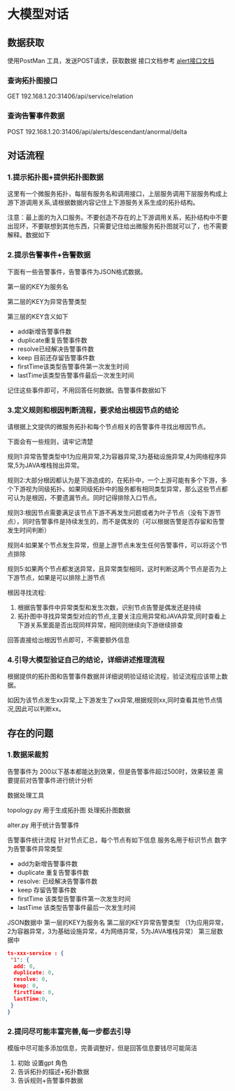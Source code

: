 # 大模型对话

## 数据获取

使用PostMan 工具，发送POST请求，获取数据
接口文档参考 [alert接口文档](https://kgwnvb.yuque.com/grmkz0/lymk39/wkin5i91vrtisbfh#LyPLc)

### 查询拓扑图接口

GET 192.168.1.20:31406/api/service/relation

### 查询告警事件数据

POST 192.168.1.20:31406/api/alerts/descendant/anormal/delta

## 对话流程

### 1.提示拓扑图+提供拓扑图数据

这里有一个微服务拓扑，每层有服务名和调用接口，上层服务调用下层服务构成上游下游调用关系,请根据数据内容记住上下游服务关系生成的拓扑结构。

注意：最上面的为入口服务。不要创造不存在的上下游调用关系，拓扑结构中不要出现环，不要联想到其他东西，只需要记住给出微服务拓扑图就可以了，也不需要解释。数据如下

### 2.提示告警事件+告警数据

下面有一些告警事件，告警事件为JSON格式数据。

第一层的KEY为服务名

第二层的KEY为异常告警类型

第三层的KEY含义如下

- add新增告警事件数
- duplicate重复告警事件数
- resolve已经解决告警事件数
- keep 目前还存留告警事件数
- firstTime该类型告警事件第一次发生时间
- lastTime该类型告警事件最后一次发生时间

记住这些事件即可，不用回答任何数据。告警事件数据如下  

### 3.定义规则和根因判断流程，要求给出根因节点的结论

请根据上文提供的微服务拓扑和每个节点相关的告警事件寻找出根因节点。

下面会有一些规则，请牢记清楚

规则1:异常告警类型中1为应用异常,2为容器异常,3为基础设施异常,4为网络程序异常,5为JAVA堆栈抛出异常。

规则2:大部分根因都认为是下游造成的，在拓扑中，一个上游可能有多个下游，多个下游视为同级拓扑。如果同级拓扑中的服务都有相同类型异常，那么这些节点都可认为是根因，不要遗漏节点。同时记得排除入口节点。

规则3:根因节点需要满足该节点下游不再发生问题或者为叶子节点（没有下游节点），同时告警事件是持续发生的，而不是偶发的（可以根据告警是否存留和告警发生时间判断）

规则4:如果某个节点发生异常，但是上游节点未发生任何告警事件，可以将这个节点排除

规则5:如果两个节点都发送异常，且异常类型相同，这时判断这两个节点是否为上下游节点，如果是可以排除上游节点

根因寻找流程:

1. 根据告警事件中异常类型和发生次数，识别节点告警是偶发还是持续
2. 拓扑图中寻找异常类型对应的节点,主要关注应用异常和JAVA异常,同时查看上下游关系里面是否出现同样异常，相同则继续向下游继续排查

回答直接给出根因节点即可，不需要额外信息

### 4.引导大模型验证自己的结论，详细讲述推理流程

根据提供的拓扑图和告警事件数据并详细说明验证结论流程，验证流程应该带上数据。

如因为该节点发生xx异常,上下游发生了xx异常,根据规则xx,同时查看其他节点情况,因此可以判断xx。

## 存在的问题

### 1.数据采裁剪

告警事件为 200以下基本都能达到效果，但是告警事件超过500时，效果较差
需要提前对告警事件进行统计分析

数据处理工具

topology.py 用于生成拓扑图 处理拓扑图数据

alter.py 用于统计告警事件

告警事件统计流程
针对节点汇总，每个节点有如下信息
服务名用于标识节点
数字为告警事件异常类型

- add为新增告警事件数
- duplicate 重复告警事件数
- resolve: 已经解决告警事件数
- keep 存留告警事件数
- firstTime 该类型告警事件第一次发生时间
- lastTime 该类型告警事件最后一次发生时间

JSON数据中
第一层的KEY为服务名
第二层的KEY异常告警类型 （1为应用异常，2为容器异常，3为基础设施异常，4为网络异常，5为JAVA堆栈异常）
第三层数据中

```json
ts-xxx-service : {
 "1": {
  add: 0,
  duplicate: 0,
  resolve: 0,
  keep: 0,
  firstTime: 0,
  lastTime:0,
 }
}

```

### 2.提问尽可能丰富完善,每一步都去引导

模版中尽可能多添加信息，完善调整好，但是回答信息要钱尽可能简洁

1. 初始 设置gpt 角色
2. 告诉拓扑的描述+拓扑数据
3. 告诉规则+告警事件数据
